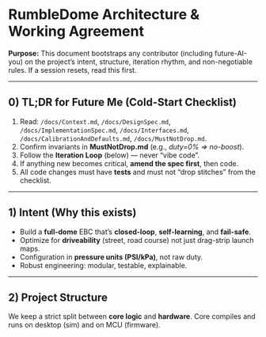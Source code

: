 # RumbleDome Architecture & Working Agreement

**Purpose:** This document bootstraps any contributor (including future-AI-you) on the project’s intent, structure, iteration rhythm, and non-negotiable rules. If a session resets, read this first.

---

## 0) TL;DR for Future Me (Cold-Start Checklist)

1. Read: `/docs/Context.md`, `/docs/DesignSpec.md`, `/docs/ImplementationSpec.md`, `/docs/Interfaces.md`, `/docs/CalibrationAndDefaults.md`, `/docs/MustNotDrop.md`.
2. Confirm invariants in **MustNotDrop.md** (e.g., *duty=0% ⇒ no-boost*).
3. Follow the **Iteration Loop** (below) — never “vibe code”.
4. If anything new becomes critical, **amend the spec first**, then code.
5. All code changes must have **tests** and must not “drop stitches” from the checklist.

---

## 1) Intent (Why this exists)

- Build a **full-dome** EBC that’s **closed-loop**, **self-learning**, and **fail-safe**.
- Optimize for **driveability** (street, road course) not just drag-strip launch maps.
- Configuration in **pressure units (PSI/kPa)**, not raw duty.
- Robust engineering: modular, testable, explainable.

---

## 2) Project Structure

We keep a strict split between **core logic** and **hardware**. Core compiles and runs on desktop (sim) and on MCU (firmware).
